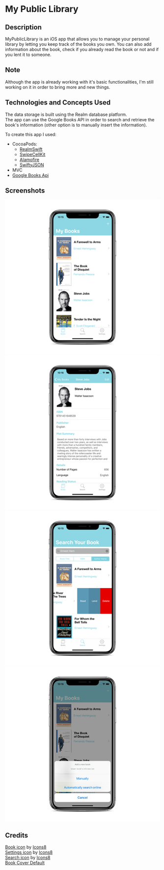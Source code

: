 # My Public Library

## Description
MyPublicLibrary is an iOS app that allows you to manage your personal library by letting you keep track of the books you own.
You can also add information about the book, check if you already read the book or not and if you lent it to someone. 

## Note
Although the app is already working with it's basic functionalities, I'm still working on it in order to bring more and new things.  

## Technologies and Concepts Used
The data storage is built using the Realm database platform. <br /> 
The app can use the Google Books API in order to search and retrieve the book's information (other option is to manually insert the information).

To create this app I used: 
- CocoaPods: 
  - [RealmSwift](https://cocoapods.org/pods/RealmSwift)
  - [SwipeCellKit](https://cocoapods.org/pods/SwipeCellKit)
  - [Alamofire](https://cocoapods.org/pods/Alamofire)
  - [SwiftyJSON](https://cocoapods.org/pods/SwiftyJSON)
- MVC
- [Google Books Api](https://developers.google.com/books)

## Screenshots
![firstScreenShot](https://github.com/DavidRFerreira/MyPersonalLibrary_iOSApp/blob/master/Screenshots/screen1_iphonexspacegrey_portrait.png) 
![secondScreenShot](https://github.com/DavidRFerreira/MyPersonalLibrary_iOSApp/blob/master/Screenshots/screen2_iphonexspacegrey_portrait.png)
![thirdScreenShot](https://github.com/DavidRFerreira/MyPersonalLibrary_iOSApp/blob/master/Screenshots/screen3_iphonexspacegrey_portrait.png)
![forthScreenShot](https://github.com/DavidRFerreira/MyPersonalLibrary_iOSApp/blob/master/Screenshots/screen4.jpg)

## Credits
[Book icon](https://icons8.com/icon/42763/book) by [Icons8](https://icons8.com/) <br />
[Settings icon](https://icons8.com/icon/364/settings) by [Icons8](https://icons8.com/)  <br /> 
[Search icon](https://icons8.com/icon/set/search/ios) by [Icons8](https://icons8.com/)  <br />
[Book Cover Default](https://photoartinc.com/stock-photos-for-book-covers-2/)
